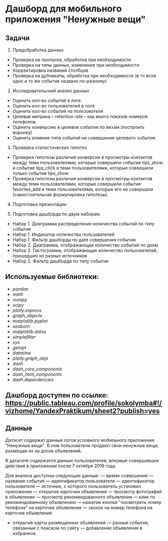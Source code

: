 # Дашборд для мобильного приложения "Ненужные вещи"

## Задачи

1. Предобработка данных 
- Проверка на пропуски, обработка при необходимости 
- Проверка на типы данных, изменение при необходимости 
- Корректировка названий столбцов 
- Проверка на дубликаты, обработка при необходимости (в тч если одно и то же событие названо по-разному) 

2. Исследовательский анализ данных 
- Оценить кол-во событий в логе 
- Оценить кол-во пользователей в логе 
- Оценить кол-во событий на пользователя 
- Целевая метрика – retention rate – как много показов номеров телефонов 
- Оценить конверсию в целевое событие по вехам (построить воронку) 
- Оценить влияние типа событий на совершение целевого события 

3. Проверка статистических гипотез 
- Проверка гипотезы различия конверсии в просмотры контактов между теми пользователями, которые совершили событие tips_show и событие tips_click и теми пользователями, которые совершили только событие tips_show 
- Проверка гипотезы различия конверсии в просмотры контактов между теми пользователями, которые совершили событие favorites_add и теми пользователями, которые его не совершали (самостоятельная формулировка гипотезы). 

4. Подготовка презентации 

5. Подготовка дашборда по двум наборам. 
- Набор 1. Диаграмма распределения количества событий по типу события 
- Набор 1. Индикатор количества пользователей 
- Набор 1. Фильтр дашборда по дате совершения события 
- Набор 2. Диаграмма, отображающая количество событий по дням 
- Набор 2. Гистограмма, отображающая количество пользователей, пришедших из разных источников 
- Набор 2. Фильтр дашборда по типу события

## Используемые библиотеки:

- *pandas*
- *math*
- *numpy*
- *scipy*
- *plotly.express*
- *graph_objects*
- *matplotlib.pyplot*
- *seaborn*
- *matplotlib.dates*
- *simplefilter*
- *sys*
- *getopt*
- *datetime*
- *plotly.graph_objs*
- *dash*
- *dash_core_components*
- *dash_html_components*
- *dash.dependencies*

## Дашборд доступен по ссылке: https://public.tableau.com/profile/sokolymba#!/vizhome/YandexPraktikum/sheet2?publish=yes

## Данные

Датасет содержит данные логов условного мобильного приложения "Ненужные вещи". В нем пользователи продают свои ненужные вещи, размещая их на доске объявлений.

В датасете содержатся данные пользователей, впервые совершивших действия в приложении после 7 октября 2019 года.

Для анализа доступны следующие данные:
— время совершения
— название события
— идентификатор пользователя
— идентификатор пользователя
— источник, с которого пользователь установил приложение
— открытие карточки объявления
— просмотр фотографий в объявлении
— просмотр рекомендованного объявления
— клик по рекомендованному объявлению
— нажатие кнопки "посмотреть номер телефона" на карточке объявления
— звонок на номер телефона на карточке объявления
- открытие карты размещенных объявлений
— разные события, связанные с поиском по сайту
— добавление объявления в избранное.
